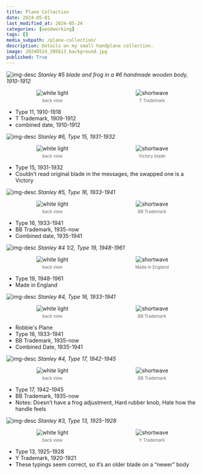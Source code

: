 ```yaml
---
title: Plane Collection
date: 2024-05-01
last_modified_at: 2024-05-24
categories: [woodworking]
tags: []
media_subpath: /plane-collection/
description: Details on my small handplane collection.
image: 20240514_205613_background.jpg
published: True
---
```


<style>
    .grid-2x2 {
        display: grid;
        grid-template-columns: 1fr 1fr;
        grid-template-rows: auto auto;
        column-gap: 20px; /* Keep horizontal gap */
        justify-items: center;
    }
    .grid-3x2 {
        display: grid;
        grid-template-columns: 1fr 1fr 1fr;
        grid-template-rows: auto auto;
        column-gap: 20px; /* Keep horizontal gap */
        justify-items: center;
    }
    .grid-container {
        justify-items: center;
    }
    .grid-container > div {
        display: flex;
        flex-direction: column;
        align-items: center;
        height: 100%; /* Ensure the div takes full height of the grid cell */
        justify-content: flex-end; /* Align items to the bottom */
    }
    .grid-container img {
        width: auto;
        max-width: 100%;
        height: auto;
        object-fit: cover;
        display: block;
        margin-bottom: 5px; /* Small margin to separate the image and caption */
    }
    .grid-container .caption em {
        display: block;
        text-align: center;
        font-style: normal;
        font-size: 80%;
        padding: 0;
        color: #6d6c6c;
    }
</style>

![img-desc](signal-2024-05-22-172558_003.jpeg)
_Stanley #5 blade and frog in a #6 handmade wooden body, 1910-1912_

<div class="grid-container grid-2x2">
    <div>
        <img src="signal-2024-05-22-172558_002.jpeg" alt="white light">
    </div>
    <div>
        <img src="signal-2024-05-20-193343_002.jpeg" alt="shortwave">
    </div>
    <div class="caption">
        <em>back view</em>
    </div>
    <div class="caption">
        <em>T Trademark</em>
    </div>
</div>

- Type 11, 1910-1918
- T Trademark, 1909-1912
- combined date, 1910-1912


![img-desc](signal-2024-05-24-143415_002.jpeg)
_Stanley #6, Type 15, 1931-1932_

<div class="grid-container grid-2x2">
    <div>
        <img src="signal-2024-05-24-143415_003.jpeg" alt="white light">
    </div>
    <div>
        <img src="signal-2024-05-24-143415_015.jpeg" alt="shortwave">
    </div>
    <div class="caption">
        <em>back view</em>
    </div>
    <div class="caption">
        <em>Victory blade</em>
    </div>
</div>

- Type 15, 1931-1932
- Couldn’t read original blade in the messages, the swapped one is a Victory

![img-desc](signal-2024-05-24-143415_005.jpeg)
_Stanley #5, Type 16, 1933-1941_

<div class="grid-container grid-2x2">
    <div>
        <img src="signal-2024-05-24-143415_004.jpeg" alt="white light">
    </div>
    <div>
        <img src="signal-2024-05-24-143415_016.jpeg" alt="shortwave">
    </div>
    <div class="caption">
        <em>back view</em>
    </div>
    <div class="caption">
        <em>BB Trademark</em>
    </div>
</div>

- Type 16, 1933-1941
- BB Trademark, 1935-now
- Combined date, 1935-1941


![img-desc](signal-2024-05-24-143415_006.jpeg)
_Stanley #4 1/2, Type 19, 1948-1961_

<div class="grid-container grid-2x2">
    <div>
        <img src="signal-2024-05-24-143415_007.jpeg" alt="white light">
    </div>
    <div>
        <img src="signal-2024-05-24-143415_017.jpeg" alt="shortwave">
    </div>
    <div class="caption">
        <em>back view</em>
    </div>
    <div class="caption">
        <em>Made in England</em>
    </div>
</div>

- Type 19, 1948-1961
- Made in England


![img-desc](signal-2024-05-24-143415_008.jpeg)
_Stanley #4, Type 16, 1933-1941_

<div class="grid-container grid-2x2">
    <div>
        <img src="signal-2024-05-24-143415_009.jpeg" alt="white light">
    </div>
    <div>
        <img src="signal-2024-05-24-143415_018.jpeg" alt="shortwave">
    </div>
    <div class="caption">
        <em>back view</em>
    </div>
    <div class="caption">
        <em>BB Trademark</em>
    </div>
</div>

- Robbie's Plane
- Type 16, 1933-1941
- BB Trademark, 1935-now
- Combined Date, 1935-1941


![img-desc](signal-2024-05-24-143415_010.jpeg)
_Stanley #4, Type 17, 1942-1945_

<div class="grid-container grid-2x2">
    <div>
        <img src="signal-2024-05-24-143415_011.jpeg" alt="white light">
    </div>
    <div>
        <img src="signal-2024-05-24-143415_019.jpeg" alt="shortwave">
    </div>
    <div class="caption">
        <em>back view</em>
    </div>
    <div class="caption">
        <em>BB Trademark</em>
    </div>
</div>


- Type 17, 1942-1945
- BB Trademark, 1935-now
- Notes: Doesn’t have a frog adjustment, Hard rubber knob, Hate how the handle feels


![img-desc](signal-2024-05-24-143415_012.jpeg)
_Stanley #3, Type 13, 1925-1928_

<div class="grid-container grid-2x2">
    <div>
        <img src="signal-2024-05-24-143415_013.jpeg" alt="white light">
    </div>
    <div>
        <img src="signal-2024-05-24-143415_020.jpeg" alt="shortwave">
    </div>
    <div class="caption">
        <em>back view</em>
    </div>
    <div class="caption">
        <em>Y Trademark</em>
    </div>
</div>

- Type 13, 1925-1928
- Y Trademark, 1920-1921
- These typings seem correct, so it’s an older blade on a “newer” body

